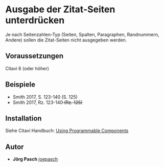# Ausgabe der Zitat-Seiten unterdrücken
Je nach Seitenzahlen-Typ (Seiten, Spalten, Paragraphen, Randnummern, Andere) sollen die Zitat-Seiten nicht ausgegeben werden.

## Voraussetzungen
Citavi 6 (oder höher)

## Beispiele

- Smith 2017, S. 123-140 (S. 125)
- Smith 2017, Rz. 123-140<del> (Rz. 125)<del>

## Installation
Siehe Citavi Handbuch: [Using Programmable Components](https://www.citavi.com/programmable_components)

## Autor

* **Jörg Pasch** [joepasch](https://github.com/joepasch)
